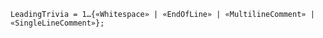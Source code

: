 <!-- This file is generated automatically by infrastructure scripts. Please don't edit by hand. -->

<!-- markdownlint-disable first-line-h1 -->

```{ .ebnf .slang-ebnf #LeadingTrivia }
LeadingTrivia = 1…{«Whitespace» | «EndOfLine» | «MultilineComment» | «SingleLineComment»};
```
